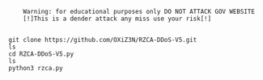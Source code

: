         Warning: for educational purposes only DO NOT ATTACK GOV WEBSITE
        [!]This is a dender attack any miss use your risk[!]
 
 
    git clone https://github.com/OXiZ3N/RZCA-DDoS-V5.git
    ls
    cd RZCA-DDoS-V5.py
    ls
    python3 rzca.py
